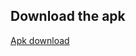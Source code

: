 ## Download the apk

[Apk download](https://github.com/Swapnil7000/UserEcommerce/releases/download/user_ecom/app-debug.apk "Apk of user ecom")